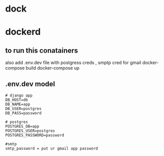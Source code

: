 # dock
# dockerd

## to run this conatainers
also add .env.dev  file with postgress creds , smptp cred for gmail
	docker-compose build
	docker-compose up


## .env.dev model
	# django app
	DB_HOST=db
	DB_NAME=app
	DB_USER=postgres
	DB_PASS=password

	# postgres
	POSTGRES_DB=app
	POSTGRES_USER=postgres
	POSTGRES_PASSWORD=password

	#smtp 
	smtp_password = put ur gmail app password
